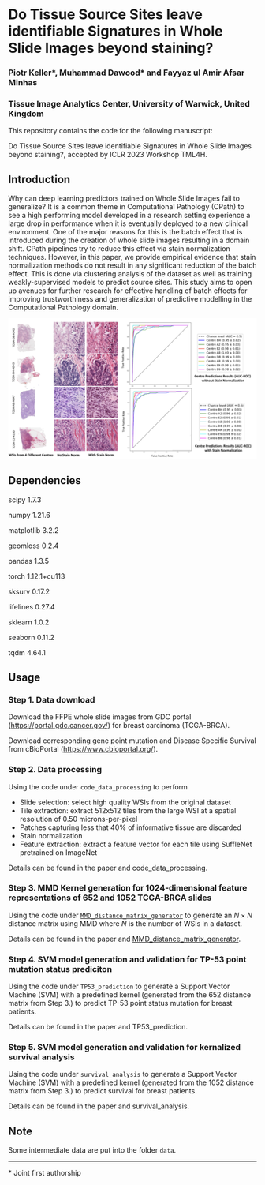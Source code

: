 # Do Tissue Source Sites leave identifiable Signatures in Whole Slide Images beyond staining?
### Piotr Keller*, Muhammad Dawood* and Fayyaz ul Amir Afsar Minhas
### Tissue Image Analytics Center, University of Warwick, United Kingdom

This repository contains the code for the following manuscript:

Do Tissue Source Sites leave identifiable Signatures in Whole Slide Images beyond staining?, accepted by ICLR 2023 Workshop TML4H.

## Introduction
Why can deep learning predictors trained on Whole Slide Images fail to generalize? It is a common theme in Computational Pathology (CPath) to see a high performing model developed in a research setting experience a large drop in performance when it is eventually deployed to a new clinical environment. One of the major reasons for this is the batch effect that is introduced during the creation of whole slide images resulting in a domain shift. CPath pipelines try to reduce this effect via stain normalization techniques. However, in this paper, we provide empirical evidence that stain normalization methods do not result in any significant reduction of the batch effect. This is done via clustering analysis of the dataset as well as training weakly-supervised models to predict source sites. This study aims to open up avenues for further research for effective handling of batch effects for improving trustworthiness and generalization of predictive modelling in the Computational Pathology domain.

<img src="Staining.pdf" alt="Block Diagram"/>

## Dependencies
scipy 1.7.3

numpy 1.21.6

matplotlib 3.2.2

geomloss 0.2.4

pandas 1.3.5

torch 1.12.1+cu113

sksurv 0.17.2

lifelines 0.27.4

sklearn 1.0.2

seaborn 0.11.2

tqdm 4.64.1 

## Usage
### Step 1. Data download
Download the FFPE whole slide images from GDC portal (https://portal.gdc.cancer.gov/) for breast carcinoma (TCGA-BRCA).

Download corresponding gene point mutation and Disease Specific Survival from cBioPortal (https://www.cbioportal.org/).
### Step 2. Data processing
Using the code under `code_data_processing` to perform

- Slide selection: select high quality WSIs from the original dataset 
- Tile extraction: extract 512x512 tiles from the large WSI at a spatial resolution of 0.50 microns-per-pixel
- Patches capturing less that 40% of informative tissue are discarded
- Stain normalization
- Feature extraction: extract a feature vector for each tile using SuffleNet pretrained on ImageNet


Details can be found in the paper and code_data_processing.
### Step 3. MMD Kernel generation for 1024-dimensional feature representations of 652 and 1052 TCGA-BRCA slides 

Using the code under [`MMD_distance_matrix_generator`](https://github.com/engrodawood/Hist-MMD/tree/main/MMD_distance_matrix_generator) to generate an $N \times N$ distance matrix using MMD where $N$ is the number of WSIs in a dataset.

Details can be found in the paper and [MMD_distance_matrix_generator](https://github.com/engrodawood/Hist-MMD/tree/main/MMD_distance_matrix_generator).

### Step 4. SVM model generation and validation for TP-53 point mutation status prediciton

Using the code under `TP53_prediction` to generate a Support Vector Machine (SVM) with a predefined kernel (generated from the 652 distance matrix from Step 3.) to predict TP-53 point status mutation for breast patients.

Details can be found in the paper and TP53_prediction.

### Step 5. SVM model generation and validation for kernalized survival analysis

Using the code under `survival_analysis` to generate a Support Vector Machine (SVM) with a predefined kernel (generated from the 1052 distance matrix from Step 3.) to predict survival for breast patients.

Details can be found in the paper and survival_analysis.

## Note

Some intermediate data are put into the folder `data`.

--------

\* Joint first authorship
